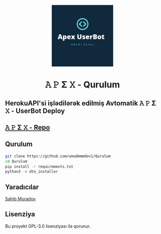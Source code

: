 <div align="center">
  <img src="https://raw.githubusercontent.com/sahibziko/apexin/master/dtologo.jpg" width="200" height="200">
  <h1>𝙰 𝙿 Σ 𝚇  -  Qurulum</h1>
</div>

## HerokuAPI'si işlədilərək edilmiş Avtomatik 𝙰 𝙿 Σ 𝚇 - UserBot Deploy

## [𝙰 𝙿 Σ 𝚇 - Repo](https://github.com/sahibziko/delta)

## Qurulum
```sh
git clone https://github.com/umudmmmdov1/Qurulum
cd Qurulum
pip install -r requirements.txt
python3 -m dto_installer
```

## Yaradıcılar

[Sahib Muradov](https://t.me/ra7narok)



## Lisenziya
Bu proyekt GPL-3.0 lisenziyası ilə qorunur.

